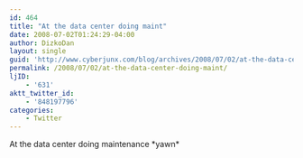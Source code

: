 ```yaml
---
id: 464
title: "At the data center doing maint"
date: 2008-07-02T01:24:29-04:00
author: DizkoDan
layout: single
guid: 'http://www.cyberjunx.com/blog/archives/2008/07/02/at-the-data-center-doing-maint/'
permalink: /2008/07/02/at-the-data-center-doing-maint/
ljID:
    - '631'
aktt_twitter_id:
    - '848197796'
categories:
    - Twitter
---
```


At the data center doing maintenance \*yawn\*